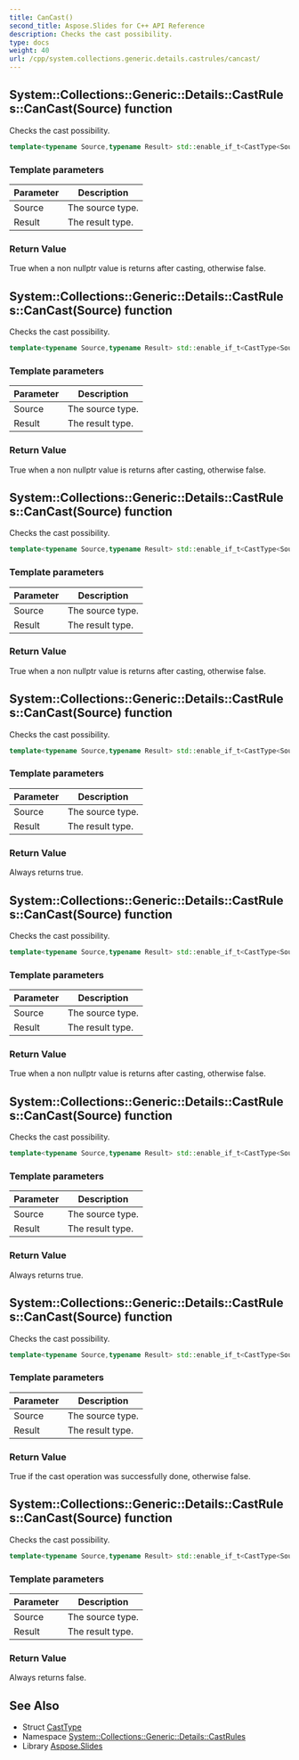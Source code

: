 ```yaml
---
title: CanCast()
second_title: Aspose.Slides for C++ API Reference
description: Checks the cast possibility.
type: docs
weight: 40
url: /cpp/system.collections.generic.details.castrules/cancast/
---
```

## System::Collections::Generic::Details::CastRules::CanCast(Source) function


Checks the cast possibility.

```cpp
template<typename Source,typename Result> std::enable_if_t<CastType<Source, Result>::None, bool> System::Collections::Generic::Details::CastRules::CanCast(Source value)
```


### Template parameters

| Parameter | Description |
| --- | --- |
| Source | The source type. |
| Result | The result type. |

### Return Value

True when a non nullptr value is returns after casting, otherwise false.

## System::Collections::Generic::Details::CastRules::CanCast(Source) function


Checks the cast possibility.

```cpp
template<typename Source,typename Result> std::enable_if_t<CastType<Source, Result>::Static, bool> System::Collections::Generic::Details::CastRules::CanCast(Source value)
```


### Template parameters

| Parameter | Description |
| --- | --- |
| Source | The source type. |
| Result | The result type. |

### Return Value

True when a non nullptr value is returns after casting, otherwise false.

## System::Collections::Generic::Details::CastRules::CanCast(Source) function


Checks the cast possibility.

```cpp
template<typename Source,typename Result> std::enable_if_t<CastType<Source, Result>::Dynamic, bool> System::Collections::Generic::Details::CastRules::CanCast(Source value)
```


### Template parameters

| Parameter | Description |
| --- | --- |
| Source | The source type. |
| Result | The result type. |

### Return Value

True when a non nullptr value is returns after casting, otherwise false.

## System::Collections::Generic::Details::CastRules::CanCast(Source) function


Checks the cast possibility.

```cpp
template<typename Source,typename Result> std::enable_if_t<CastType<Source, Result>::NullableBoxing, bool> System::Collections::Generic::Details::CastRules::CanCast(Source)
```


### Template parameters

| Parameter | Description |
| --- | --- |
| Source | The source type. |
| Result | The result type. |

### Return Value

Always returns true.

## System::Collections::Generic::Details::CastRules::CanCast(Source) function


Checks the cast possibility.

```cpp
template<typename Source,typename Result> std::enable_if_t<CastType<Source, Result>::NullableUnboxing, bool> System::Collections::Generic::Details::CastRules::CanCast(Source value)
```


### Template parameters

| Parameter | Description |
| --- | --- |
| Source | The source type. |
| Result | The result type. |

### Return Value

True when a non nullptr value is returns after casting, otherwise false.

## System::Collections::Generic::Details::CastRules::CanCast(Source) function


Checks the cast possibility.

```cpp
template<typename Source,typename Result> std::enable_if_t<CastType<Source, Result>::Boxing, bool> System::Collections::Generic::Details::CastRules::CanCast(Source)
```


### Template parameters

| Parameter | Description |
| --- | --- |
| Source | The source type. |
| Result | The result type. |

### Return Value

Always returns true.

## System::Collections::Generic::Details::CastRules::CanCast(Source) function


Checks the cast possibility.

```cpp
template<typename Source,typename Result> std::enable_if_t<CastType<Source, Result>::Unboxing, bool> System::Collections::Generic::Details::CastRules::CanCast(Source value)
```


### Template parameters

| Parameter | Description |
| --- | --- |
| Source | The source type. |
| Result | The result type. |

### Return Value

True if the cast operation was successfully done, otherwise false.

## System::Collections::Generic::Details::CastRules::CanCast(Source) function


Checks the cast possibility.

```cpp
template<typename Source,typename Result> std::enable_if_t<CastType<Source, Result>::Invalid, bool> System::Collections::Generic::Details::CastRules::CanCast(Source)
```


### Template parameters

| Parameter | Description |
| --- | --- |
| Source | The source type. |
| Result | The result type. |

### Return Value

Always returns false.

## See Also

* Struct [CastType](./casttype/)
* Namespace [System::Collections::Generic::Details::CastRules](./)
* Library [Aspose.Slides](../)
